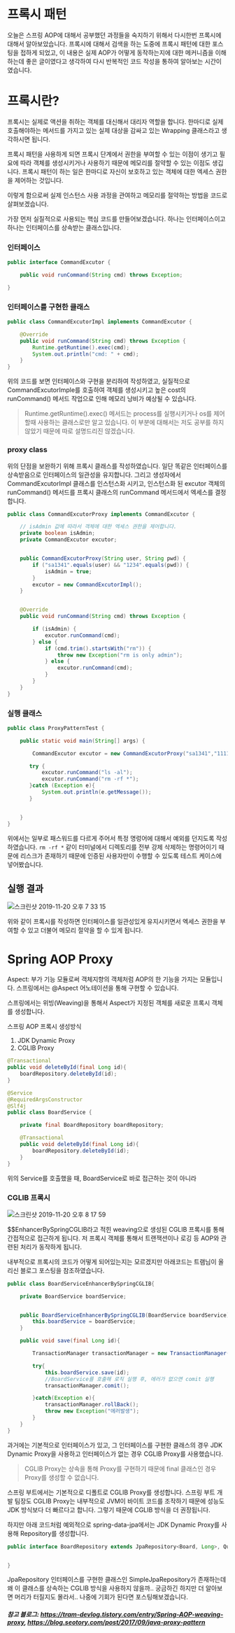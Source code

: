 
# 프록시 패턴

오늘은 스프링 AOP에 대해서 공부했던 과정들을 숙지하기 위해서 다시한번 프록시에 대해서 알아보았습니다. 프록시에 대해서 검색을 하는 도중에 프록시 패턴에 대한 포스팅을 접하게 되었고, 이 내용은 실제 AOP가 어떻게 동작하는지에 대한 메커니즘을 이해하는데 좋은 글이였다고 생각하여 다시 반복적인 코드 작성을 통하여 알아보는 시간이 였습니다.

# 프록시란?
프록시는 실제로 액션을 취하는 객체를 대신해서 대리자 역할을 합니다. 한마디로 실제 호출해야하는 메서드를 가지고 있는 실제 대상을 감싸고 있는 Wrapping 클래스라고 생각하시면 됩니다. 

프록시 패턴을 사용하게 되면 프록시 단계에서 권한을 부여할 수 있는 이점이 생기고 필요에 따라 객체를 생성시키거나 사용하기 때문에 메모리를 절약할 수 있는 이점도 생깁니다. 프록시 패턴이 하는 일은 한마디로 자신이 보호하고 있는 객체에 대한 엑세스 권한을 제어하는 것입니다.

이렇게 함으로써 실제 인스턴스 사용 과정을 관여하고 메모리를 절약하는 방법을 코드로 살펴보겠습니다.

가장 먼저 실질적으로 사용되는 핵심 코드를 만들어보겠습니다. 하나는 인터페이스이고 하나는 인터페이스를 상속받는 클래스입니다.

### 인터페이스

```java
public interface CommandExcutor {

    public void runCommand(String cmd) throws Exception;

}
```

### 인터페이스를 구현한 클래스

```java
public class CommandExcutorImpl implements CommandExcutor {

    @Override
    public void runCommand(String cmd) throws Exception {
        Runtime.getRuntime().exec(cmd);
        System.out.println("cmd: " + cmd);
    }
}
```

위의 코드를 보면 인터페이스와 구현을 분리하여 작성하였고, 실질적으로 CommandExcutorImple를 호출하여 객체를 생성시키고 높은 cost의 runCommand() 메서드 작업으로 인해 메모리 낭비가 예상될 수 있습니다.

>  Runtime.getRuntime().exec() 메서드는 process를 실행시키거나 os를 제어할때 사용하는 클래스로만 알고 있습니다. 이 부분에 대해서는 저도 공부를 하지 않았기 때문에 따로 설명드리진 않겠습니다.

### proxy class

위의 단점을 보완하기 위해 프록시 클래스를 작성하였습니다. 일단 똑같은 인터페이스를 상속받음으로 인터페이스의 일관성을 유지합니다. 
그리고 생성자에서 CommandExcutorImpl 클래스를 인스턴스화 시키고, 인스턴스화 된 excutor 객체의 runCommand() 메서드를 프록시 클래스의 runCommand 메서드에서 엑세스를 결정합니다.

```java
public class CommandExcutorProxy implements CommandExcutor {

    // isAdmin 값에 따라서 객체에 대한 엑세스 권한을 제어합니다.    
    private boolean isAdmin;
    private CommandExcutor excutor;


    public CommandExcutorProxy(String user, String pwd) {
        if ("sa1341".equals(user) && "1234".equals(pwd)) {
            isAdmin = true;
        }
        excutor = new CommandExcutorImpl();
    }


    @Override
    public void runCommand(String cmd) throws Exception {

        if (isAdmin) {
            excutor.runCommand(cmd);
        } else {
            if (cmd.trim().startsWith("rm")) {
                throw new Exception("rm is only admin");
            } else {
                excutor.runCommand(cmd);
            }
        }
    }
}
```

### 실행 클래스

```java
public class ProxyPatternTest {

    public static void main(String[] args) {

        CommandExcutor excutor = new CommandExcutorProxy("sa1341","1111");

       try {
           excutor.runCommand("ls -al");
           excutor.runCommand("rm -rf *");
       }catch (Exception e){
           System.out.println(e.getMessage());
       }


    }
}
```
위에서는 일부로 패스워드를 다르게 주어서 특정 명렁어에 대해서 예외를 던지도록 작성하였습니다. `rm -rf *` 같이 터미널에서 디렉토리를 전부 강제 삭제하는 명령어이기 때문에 리스크가 존재하기 때문에 인증된 사용자만이 수행할 수 있도록 테스트 케이스에 넣어봤습니다.



## 실행 결과
![스크린샷 2019-11-20 오후 7 33 15](https://user-images.githubusercontent.com/22395934/69231580-a8b6af00-0bcc-11ea-8092-49327a33676a.png)


위와 같이 프록시를 작성하면 인터페이스를 일관성있게 유지시키면서 엑세스 권한을 부여할 수 있고 더불어 메모리 절약을 할 수 있게 됩니다.


# Spring AOP Proxy

Aspect: 부가 기능 모듈로써 객체지향의 객체처럼 AOP의 한 기능을 가지는 모듈입니다. 스프링에서는 @Aspect 어노테이션을 통해 구현할 수 있습니다.

스프링에서는 위빙(Weaving)을 통해서 Aspect가 지정된 객체를 새로운 프록시 객체를 생성합니다.

스프링 AOP 프록시 생성방식

1. JDK Dynamic Proxy
2. CGLIB Proxy 

```java
@Transactional
public void deleteById(final Long id){
    boardRepository.deleteById(id);
}
```


```java
@Service
@RequiredArgsConstructor
@Slf4j
public class BoardService {

    private final BoardRepository boardRepository;

    @Transactional
    public void deleteById(final Long id){
        boardRepository.deleteById(id);
    }
}
```

위의 Service를 호출했을 때, BoardService로 바로 접근하는 것이 아니라 

### CGLIB 프록시
![스크린샷 2019-11-20 오후 8 17 59](https://user-images.githubusercontent.com/22395934/69234597-e1f21d80-0bd2-11ea-81b2-3b73607105c5.png)

$$EnhancerBySpringCGLIB라고 적힌 weaving으로 생성된 CGLIB 프록시를 통해 간접적으로 접근하게 됩니다. 저 프록시 객체를 통해서 트랜잭션이나 로깅 등 AOP와 관련된 처리가 동작하게 됩니다.

내부적으로 프록시의 코드가 어떻게 되어있는지는 모르겠지만 아래코드는 트램님이 올리신 블로그 포스팅을 참조하였습니다.

```java
public class BoardServiceEnhancerBySpringCGLIB{

    private BoardService boardService;


    public BoardServiceEnhancerBySpringCGLIB(BoardService boardService){
        this.boardService = boardService;
    }

    public void save(final Long id){

        TransactionManager transactionManager = new TransactionManager();

        try{
            this.boardService.save(id);
            //BoardService를 호출해 로직 실행 후, 에러가 없으면 comit 실행
            transactionManager.comit();

        }catch(Exception e){
            transactionManager.rollBack();
            throw new Exception("에러발생");           
        }
    }
}
```

과거에는 기본적으로 인터페이스가 있고, 그 인터페이스를 구현한 클래스의 경우 JDK Dynamic Proxy을 사용하고 인터페이스가 없는 경우 CGLIB Proxy를 사용했습니다.

> CGLIB Proxy는 상속을 통해 Proxy를 구현하기 때문에 final 클래스인 경우 Proxy를 생성할 수 없습니다.

스프링 부트에서는 기본적으로 디폴트로 CGLIB Proxy를 생성합니다. 스프링 부트 개발 팀장도 CGLIB Proxy는 내부적으로 JVM이 바이트 코드를 조작하기 때문에 성능도 JDK 방식보다 더 빠르다고 합니다. 그렇기 때문에 CGLIB 방식을 더 권장됩니다.

하지만 아래 코드처럼 예외적으로 spring-data-jpa에서는 JDK Dynamic Proxy를 사용해 Repository를 생성합니다. 

```java
public interface BoardRepository extends JpaRepository<Board, Long>, QuerydslPredicateExecutor<Board>{


}
```

JpaRepository 인터페이스를 구현한 클래스인 SimpleJpaRepository가 존재하는데 왜 이 클래스를 상속하는 CGLIB 방식을 사용하지 않을까.. 궁금하긴 하지만 더 알아보면 머리가 터질지도 몰라서.. 나중에 기회가 된다면 포스팅해보겠습니다.



##### 참고 블로그: https://tram-devlog.tistory.com/entry/Spring-AOP-weaving-proxy, https://blog.seotory.com/post/2017/09/java-proxy-pattern
